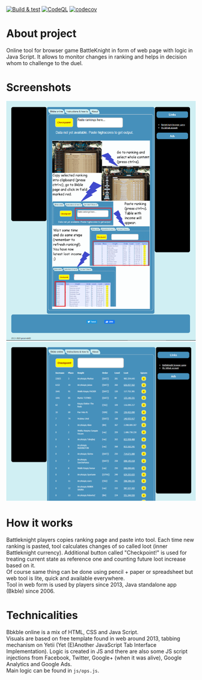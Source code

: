 [![Build & test](https://github.com/przemek83/bkble-online/actions/workflows/build-and-test.yml/badge.svg)](https://github.com/przemek83/bkble-online/actions/workflows/build-and-test.yml)
[![CodeQL](https://github.com/przemek83/bkble-online/actions/workflows/github-code-scanning/codeql/badge.svg)](https://github.com/przemek83/bkble-online/actions/workflows/github-code-scanning/codeql)
[![codecov](https://codecov.io/github/przemek83/bkble-online/graph/badge.svg?token=25DETP2QR1)](https://codecov.io/github/przemek83/bkble-online)

# About project
 Online tool for browser game BattleKnight in form of web page with logic in Java Script. It allows to monitor changes in ranking and helps in decision whom to challenge to the duel.  

# Screenshots
![Alt text](screenshot2.png?raw=true "Greeting screen.")![Alt text](screenshot1.png?raw=true "Table with changes.")

# How it works
Battleknight players copies ranking page and paste into tool. Each time new ranking is pasted, tool calculates changes of so called loot (inner Battleknight currency). Additional button called "Checkpoint!" is used for treating current state as reference one and counting future loot increase based on it.  
Of course same thing can be done using pencil + paper or spreadsheet but web tool is lite, quick and available everywhere.  
Tool in web form is used by players since 2013, Java standalone app (Bkble) since 2006.  

# Technicalities
Bbkble online is a mix of HTML, CSS and Java Script.   
Visuals are based on free template found in web around 2013, tabbing mechanism on Yetii (Yet (E)Another JavaScript Tab Interface Implementation). Logic is created in JS and there are also some JS script injections from Facebook, Twitter, Google+ (when it was alive), Google Analytics and Google Ads.  
Main logic can be found in `js/ops.js`.